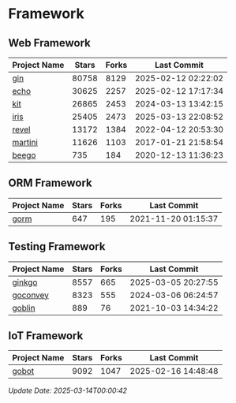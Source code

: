 # Framework

## Web Framework
| Project Name | Stars | Forks | Last Commit |
| ------------ | ----- | ----- | ----------- |
| [gin](https://github.com/gin-gonic/gin) | 80758 | 8129 | 2025-02-12 02:22:02 |
| [echo](https://github.com/labstack/echo) | 30625 | 2257 | 2025-02-12 17:17:34 |
| [kit](https://github.com/go-kit/kit) | 26865 | 2453 | 2024-03-13 13:42:15 |
| [iris](https://github.com/kataras/iris) | 25405 | 2473 | 2025-03-13 22:08:52 |
| [revel](https://github.com/revel/revel) | 13172 | 1384 | 2022-04-12 20:53:30 |
| [martini](https://github.com/go-martini/martini) | 11626 | 1103 | 2017-01-21 21:58:54 |
| [beego](https://github.com/astaxie/beego) | 735 | 184 | 2020-12-13 11:36:23 |

## ORM Framework
| Project Name | Stars | Forks | Last Commit |
| ------------ | ----- | ----- | ----------- |
| [gorm](https://github.com/jinzhu/gorm) | 647 | 195 | 2021-11-20 01:15:37 |

## Testing Framework
| Project Name | Stars | Forks | Last Commit |
| ------------ | ----- | ----- | ----------- |
| [ginkgo](https://github.com/onsi/ginkgo) | 8557 | 665 | 2025-03-05 20:27:55 |
| [goconvey](https://github.com/smartystreets/goconvey) | 8323 | 555 | 2024-03-06 06:24:57 |
| [goblin](https://github.com/franela/goblin) | 889 | 76 | 2021-10-03 14:34:22 |

## IoT Framework
| Project Name | Stars | Forks | Last Commit |
| ------------ | ----- | ----- | ----------- |
| [gobot](https://github.com/hybridgroup/gobot) | 9092 | 1047 | 2025-02-16 14:48:48 |

*Update Date: 2025-03-14T00:00:42*